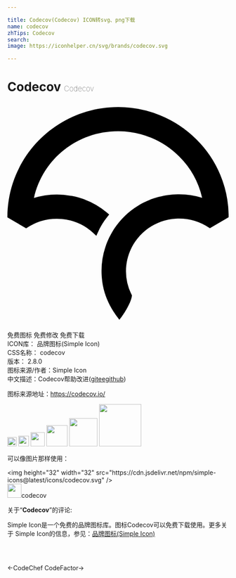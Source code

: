 ```yaml
---

title: Codecov(Codecov) ICON转svg、png下载
name: codecov
zhTips: Codecov
search: 
image: https://iconhelper.cn/svg/brands/codecov.svg

---
```


# Codecov  <small style="font-size: 60%;font-weight: 100">Codecov</small>

<div id="svg" class="svg-wrap">
<svg role="img" xmlns="http://www.w3.org/2000/svg" viewBox="0 0 24 24"><title>Codecov icon</title><path d="M12.007.48C5.391.485.005 5.831 0 12.399v.03l2.042 1.191.028-.019a5.821 5.821 0 0 1 3.308-1.02c.371 0 .734.034 1.086.1l-.036-.006a5.69 5.69 0 0 1 2.874 1.431l-.004-.003.35.326.198-.434c.192-.42.414-.814.66-1.173.099-.144.208-.29.332-.446l.205-.257-.252-.211a8.33 8.33 0 0 0-3.836-1.807l-.052-.008a8.566 8.566 0 0 0-4.081.251l.061-.016c.971-4.257 4.714-7.224 9.133-7.227a9.31 9.31 0 0 1 6.601 2.713 9.197 9.197 0 0 1 2.508 4.499 8.386 8.386 0 0 0-2.498-.379h-.154c-.356.006-.7.033-1.037.078l.045-.005-.042.006a8.104 8.104 0 0 0-.39.06c-.057.01-.114.022-.17.033a8.103 8.103 0 0 0-.392.089l-.138.035a9.21 9.21 0 0 0-.483.144l-.029.01c-.355.12-.709.268-1.051.439l-.027.014c-.152.076-.305.16-.469.256l-.036.022a8.217 8.217 0 0 0-2.108 1.801l-.011.013-.075.092a8.346 8.346 0 0 0-.378.503c-.088.13-.177.269-.288.452l-.06.104a8.986 8.986 0 0 0-.234.432l-.016.029c-.17.341-.317.698-.44 1.063l-.017.053a8.053 8.053 0 0 0-.411 2.717v-.007l.001.112c.006.158.013.295.023.431l-.002-.037a11.677 11.677 0 0 0 .042.412l.005.042.013.103c.018.127.038.252.062.378.241 1.266.845 2.532 1.745 3.66l.041.051.042-.05c.359-.424 1.249-1.77 1.325-2.577l.001-.015-.007-.013a5.56 5.56 0 0 1-.64-2.595v-.001c0-3.016 2.371-5.521 5.397-5.702l.199-.007a5.93 5.93 0 0 1 3.47 1.025l.028.019 2.041-1.187v-.03a11.771 11.771 0 0 0-3.511-8.424A11.963 11.963 0 0 0 12.008.48z"/></svg>
</div>
<detail full-name='codecov'></detail>

<div class="detail-page">
<p>
<span><span class="badge-success badge">免费图标</span> <span class="badge-success badge">免费修改</span>  <span class="badge-success badge">免费下载</span> </span>
<br/>
<span>
ICON库：
<span class="badge-secondary badge">品牌图标(Simple Icon)</span> 
</span>
<br/>
<span>
CSS名称：
<span class="badge-secondary badge">codecov</span> 
</span>

<br/>
<span>
版本：
<span class="badge-secondary badge">2.8.0</span> 
</span>
<br/>
<span>图标来源/作者：<span class="badge-light badge">Simple Icon</span></span> 
<br/>
<span class="zh-detail">中文描述：<span class="badge-primary badge">Codecov</span><span class="help-link"><span>帮助改进</span>(<a href="https://gitee.com/liuwave/icon-helper/edit/master/json/brands/codecov.json" target="_blank" rel="noopener noreferrer">gitee</a><a href="https://github.com/liuwave/icon-helper/edit/master/json/brands/codecov.json" target="_blank" rel="noopener noreferrer">github</a></span>)</span><br/>
</p>
</div><div class="description description alert alert-light"><p>图标来源地址：<a href="https://codecov.io/" target="_blank" rel="noopener noreferrer">https://codecov.io/</a></p></div>
<div class="alert alert-dark">
<img height="21" width="21" src="https://cdn.jsdelivr.net/npm/simple-icons@latest/icons/codecov.svg" />
<img height="24" width="24" src="https://cdn.jsdelivr.net/npm/simple-icons@latest/icons/codecov.svg" />
<img height="32" width="32" src="https://cdn.jsdelivr.net/npm/simple-icons@latest/icons/codecov.svg" />
<img height="48" width="48" src="https://cdn.jsdelivr.net/npm/simple-icons@latest/icons/codecov.svg" />
<img height="64" width="64" src="https://cdn.jsdelivr.net/npm/simple-icons@latest/icons/codecov.svg" />
<img height="96" width="96" src="https://cdn.jsdelivr.net/npm/simple-icons@latest/icons/codecov.svg" />

</div>
<div>
  <p>可以像图片那样使用：    
  </p>
  <div class="alert alert-primary" style="font-size: 14px">
    &lt;img height="32" width="32" src="https://cdn.jsdelivr.net/npm/simple-icons@latest/icons/codecov.svg" /&gt;
    <copy-btn content='<img height="32" width="32" src="https://cdn.jsdelivr.net/npm/simple-icons@latest/icons/codecov.svg" />'></copy-btn>
  </div>
  <div class="alert alert-secondary">
    <img height="32" width="32" src="https://cdn.jsdelivr.net/npm/simple-icons@latest/icons/codecov.svg" />codecov
    <copy-btn content="codecov" btn-title="复制图标名称"></copy-btn>
  </div>
</div>
<div class="icon-detail__container">
<p>关于“<b>Codecov</b>”的评论:</p>
</div>
<Vssue title="关于“Codecov”的评论" />
<div><p>Simple Icon是一个免费的品牌图标库。图标Codecov可以免费下载使用。更多关于  Simple Icon的信息，参见：<a target="_blank" href="https://iconhelper.cn/brands.html">品牌图标(Simple Icon)</a>
</p></div>


<div style="padding:2rem 0 " class="page-nav"><p class="inner"><span class="prev">←<router-link to="/icon/codechef.html">CodeChef</router-link></span> <span class="next"><router-link to="/icon/codefactor.html">CodeFactor</router-link>→</span></p></div>

